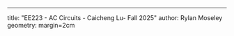 ---
title: "EE223 - AC Circuits - Caicheng Lu- Fall 2025"
author: Rylan Moseley
geometry: margin=2cm
